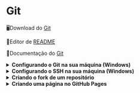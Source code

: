# Git

🖥️Download do [Git](https://git-scm.com/downloads)

🎨Editor de [README](https://readme.so/)

📂Documentação do [Git](https://git-scm.com/docs/git/pt_BR)


<details>
<summary><strong>Configurando o Git na sua máquina (Windows)</strong></summary>
Crie a pasta aonde os seus arquivos dos seus repositórios serão baixados para o seu computador.
Como exemplo, no meu caso eu criei uma pasta chamada Repos_Git dentro dos Meus Documentos.

Nesta pasta, clique com o botão direito. Dentre as opções exibidas, aparecerão estas:

![image](https://github.com/user-attachments/assets/dea9a0f1-8557-497a-ae62-d00457ba7ef8)

Você pode clicar em **Abrir no Terminal** ou  **Open Git Bash here**. Neste exemplo usaremos a segunda opção.

Digite o comando abaixo:

```git config --global user.name "Seu nome de usuário"```

Para saber o seu nome de usuário, vá até o seu perfil no [GitHub](https://github.com/) e clique na sua foto, no canto direito superior:
![image](https://github.com/user-attachments/assets/5b3e103f-8268-463a-8e34-9242e488031b)

No meu caso, é **Marco87**.

Após configurar o seu user.name, digite o seguinte comando:

```git config --global user.email "seu e-mail de cadastro"```

Com estes passos, seus usuário já estará configurado. Para conferir se deu tudo certo, digite o seguinte comando:

```git config --list```

Você verá o seu user.name e o seu user.email com as informações do seu perfil.

Pronto! Seu usuário já está configurado e você já pode usar o git no seu computador.

</details>

<details>
<summary><strong>Configurando o SSH na sua máquina (Windows)</strong></summary>

Navegue até a pasta onde o seu repositório está instalado e clique com o botão direito. Dentre as opções exibidas, aparecerão estas:

![image](https://github.com/user-attachments/assets/dea9a0f1-8557-497a-ae62-d00457ba7ef8)

Você pode clicar em **Abrir no Terminal** ou  **Open Git Bash here**. Neste exemplo usaremos a segunda opção.

Digite o comando abaixo:

```ssh-keygen -t rsa -b 4096 -C "sem e-mail de cadastro"```

Agora navegue até a sua pasta de usuários no Windows e entre na pasta **.ssh**. Este caminho normalmente é o seguinte: C:\Users(ou Usuários)\Seu usuário\.ssh

Esta pasta terá dois arquivos chamados **id_rsa**. Abra o arquivo com a extensão **.pub** e copie todo o código.

Vá até o seu repositório [GitHub](https://github.com/) e clique na sua foto, na parte superior esquerda. No menu que se abrir, clique em **Settings**.

![image](https://github.com/user-attachments/assets/cc030b92-7b28-474f-848c-ebece66758ec)

Clique em **SSH and GPG keys**

![image](https://github.com/user-attachments/assets/b11d905b-b0ba-4832-901e-4c4c3b5476f4)

Clique em **New SSH key**

![image](https://github.com/user-attachments/assets/1d0c2006-be03-42a4-9370-a8aff512d71a)

Defina um título para a sua chave e copie o código do arquivo **id_rsa** na caixa de texto **key**.

![image](https://github.com/user-attachments/assets/d1526128-caab-4a28-abc0-f822077fdcc5)

Confirme a operação clicando no botão **Add SSH key**.

Para testar se a operação teve êxito, vá até um de seus repositórios no seu [GitHub](https://github.com/) (de preferência um que você queira baixar para o seu computador). Clique no botão **Code**, clique em **SSH** e copie o atalho que aparecer.

![image](https://github.com/user-attachments/assets/f0b67473-23bc-4237-ab1a-90271ec798b5)


Agora vá até a pasta com os seus repositórios do git e clique com o botão direito.

![image](https://github.com/user-attachments/assets/dea9a0f1-8557-497a-ae62-d00457ba7ef8)

Selecione **Open Git Bash here** e digite o comando abaixo no terminal:

```git clone atalho_que_você_copiou```

Se as configurações estiverem corretas, o seu repositório do GitHub será sincronizado com a sua máquina local.

</details>


<details>
<summary><strong>Criando o fork de um repositório</strong></summary>

Fork é a cópia de um repositório, e esta prática permite modificações de código independente do projeto original. É bastante usado para colaboração, testes e contribuições de projetos de código aberto.

Os passos são bem simples. Vá até o repositório que você deseja criar o fork. Neste exemplo eu estou no GitHub da [Microsoft](https://github.com/microsoft), e vou simular um fork no repositório do [VS Code](https://github.com/microsoft/vscode).

Na tela do repositório, procure pelo botão **Fork** e clique sobre ele.
![image](https://github.com/user-attachments/assets/d0225c8a-621f-4e74-ba1a-6a3bb67c4b84)

Uma tela como a imagem abaixo será carregada:
![image](https://github.com/user-attachments/assets/9ac39464-10fb-4350-83a9-e5cba7be57bb)


Note que é possível você alterar o nome e a descrição do repositório que serão criados no seu perfil.

Clique em **Create fork** para confirmar a operação.
</details>

<details>
<summary><strong>Criando uma página no GitHub Pages</strong></summary>

O GitHub Pages é o serviço de hospedagem do GitHub. Por ele é possível publicar sites por meio de arquivos HTML, CSS e JavaScript diretamente de um repositório.

É possível utilizar um repositório existente ou criar um novo para esta finalidade. Neste exemplo criaremos um novo.

***Se você já tem um repositório, ignore os próximos passos. Mais adiante avisarei de onde você pode prosseguir***

No seu [GitHub](https://github.com/), clique na sua foto de perfil, na parte superior à direita, e clique em **Your Repositories**.

(Lembrando que há outros caminhos para a criação de um novo repositório. Sinta-se à vontade para usar qualquer um deles)

![image](https://github.com/user-attachments/assets/14f1f4f1-ea00-4f4e-9974-c2edcb818ffe)

Na tela que aparecer, clique em **New**

![image](https://github.com/user-attachments/assets/8771e8c3-b2fe-4948-9700-1b46a5f96ea4)

Vou nomear o meu repositório como **site_exemplo** e deixa-lo **Public**. Você pode nomear o seu repositório com um nome que reflita o site que você vai hospedar.

![image](https://github.com/user-attachments/assets/933997ef-ea90-4925-bd94-c218984bc3f3)

Clique em **Create repository**.

Seu repositório está criado. Agora nós vamos carregar uma página simples em HTML. 

Copie o código abaixo:

```
<html>
  <head><title>Título do meu site</title></head>
  <body>Meu site no GitHub</body>
</html>
```

Agora salve com o nome **index.html**, e em tipo marque a opção **Todos os arquivos**.

![image](https://github.com/user-attachments/assets/15fecab5-643d-4fd1-85dc-638333b9fb95)


Volte ao seu repositório e clique em **uploading an existing file** para carregar o arquivo que você acabou de criar.

![image](https://github.com/user-attachments/assets/8f7a842f-167a-40f4-9b97-25d4f904205c)

Você vai notar que o seu repositório passara a ter o arquivo **index.html**.

![image](https://github.com/user-attachments/assets/7ee0d498-366b-448c-8452-6860bc5d923c)


***Para você que já tem um repositório, pode começar a partir daqui***

Agora vamos dar forma ao nosso site.

Clique em **Settings**

![image](https://github.com/user-attachments/assets/f12e0765-e519-4ccf-a86f-5d6f159a3b52)

Na sessão **Code and automation**, clique em **Pages**.

![image](https://github.com/user-attachments/assets/3ef0856e-143b-42c6-9dea-50c89ac561b2)

Em **Build and deployment**, na sessão **branch**, selecione a opção **main*** (normalmente a opção None vem selecionada por padrão) e ao lado selecione a opção **root** caso esta ainda não esteja marcada.

Clique em **Save**.

![image](https://github.com/user-attachments/assets/6660c946-746c-4a48-a2e9-a1efbc8f9feb)

Será gerada uma url com domínio **github.io**. Pode ser que demorem alguns minutos.

Quando o processo estiver pronto, você verá uma mensagem como esta, no topo da sua página:

![image](https://github.com/user-attachments/assets/2326f271-bd76-415b-9515-32ce22a1223d)

</details>
